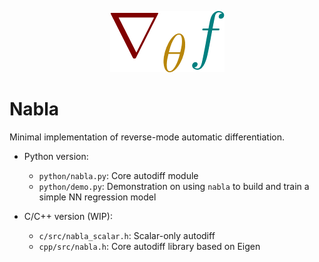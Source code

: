 <p align="center">
  <img src="https://raw.githubusercontent.com/cnmy-ro/gradcore/main/docs/logo.png">
</p>


# Nabla


Minimal implementation of reverse-mode automatic differentiation.

- Python version:
	- `python/nabla.py`: Core autodiff module
	- `python/demo.py`: Demonstration on using `nabla` to build and train a simple NN regression model

- C/C++ version (WIP):
	- `c/src/nabla_scalar.h`: Scalar-only autodiff
	- `cpp/src/nabla.h`: Core autodiff library based on Eigen